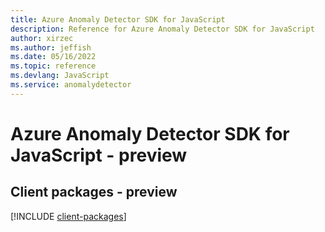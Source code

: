 ```yaml
---
title: Azure Anomaly Detector SDK for JavaScript
description: Reference for Azure Anomaly Detector SDK for JavaScript
author: xirzec
ms.author: jeffish
ms.date: 05/16/2022
ms.topic: reference
ms.devlang: JavaScript
ms.service: anomalydetector
---
```

# Azure Anomaly Detector SDK for JavaScript - preview
## Client packages - preview
[!INCLUDE [client-packages](anomaly-detector-client-index.md)]

